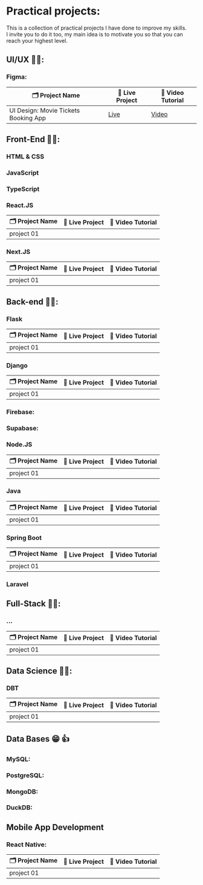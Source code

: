 # Practical projects:
This is a collection of practical projects I have done to improve my skills. </br>
I invite you to do it too, my main idea is to motivate you so that you can reach your highest level.

## UI/UX 🧑‍🎨:
### Figma: 
| 🗂️ Project Name | 🔗 Live Project | 🎥 Video Tutorial |
| ---------------- | --------------- | ----------------- |
| UI Design: Movie Tickets Booking App | [Live](https://www.figma.com/design/TYRDZsYSEM8cY3dQzOv2hQ/Movie-Tickets-Booking-App?node-id=0-1&t=3Hh9TijRxH1BLnFh-1) | [ Video ](https://www.youtube.com/watch?v=Jo9yksmQRrk&list=PLwStLOWnW4dynv5J6mQGh-glcedsL-tq2) |

## Front-End 👨‍💻:

### HTML & CSS

### JavaScript

### TypeScript

### React.JS
| 🗂️ Project Name | 🔗 Live Project | 🎥 Video Tutorial |
| ---------------- | --------------- | ----------------- |
| project 01 | | |

### Next.JS
| 🗂️ Project Name | 🔗 Live Project | 🎥 Video Tutorial |
| ---------------- | --------------- | ----------------- |
| project 01 | | |

## Back-end 👨‍💻:
### Flask
| 🗂️ Project Name | 🔗 Live Project | 🎥 Video Tutorial |
| ---------------- | --------------- | ----------------- |
| project 01 | | |

### Django
| 🗂️ Project Name | 🔗 Live Project | 🎥 Video Tutorial |
| ---------------- | --------------- | ----------------- |
| project 01 | | |

### Firebase:

### Supabase:

### Node.JS
| 🗂️ Project Name | 🔗 Live Project | 🎥 Video Tutorial |
| ---------------- | --------------- | ----------------- |
| project 01 | | |

### Java
| 🗂️ Project Name | 🔗 Live Project | 🎥 Video Tutorial |
| ---------------- | --------------- | ----------------- |
| project 01 | | |

### Spring Boot
| 🗂️ Project Name | 🔗 Live Project | 🎥 Video Tutorial |
| ---------------- | --------------- | ----------------- |
| project 01 | | |

### Laravel

## Full-Stack 👨‍💻:
### ...
| 🗂️ Project Name | 🔗 Live Project | 🎥 Video Tutorial |
| ---------------- | --------------- | ----------------- |
| project 01 | | |

## Data Science 👨‍💻:
### DBT
| 🗂️ Project Name | 🔗 Live Project | 🎥 Video Tutorial |
| ---------------- | --------------- | ----------------- |
| project 01 | | |

## Data Bases 😁 👍 
### MySQL:

### PostgreSQL:

### MongoDB:

### DuckDB:

## Mobile App Development
### React Native:
| 🗂️ Project Name | 🔗 Live Project | 🎥 Video Tutorial |
| ---------------- | --------------- | ----------------- |
| project 01 | | |
